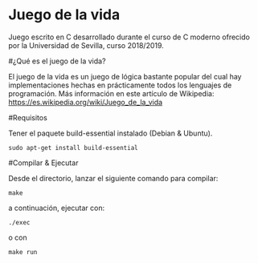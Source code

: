 Juego de la vida
================

Juego escrito en C desarrollado durante el curso de C moderno ofrecido por la Universidad de Sevilla, curso 2018/2019.

#¿Qué es el juego de la vida?

El juego de la vida es un juego de lógica bastante popular del cual hay implementaciones hechas en prácticamente todos los lenguajes de programación. Más información en este artículo de Wikipedia: https://es.wikipedia.org/wiki/Juego_de_la_vida


#Requisitos

Tener el paquete build-essential instalado (Debian & Ubuntu).
```
sudo apt-get install build-essential
```

#Compilar & Ejecutar

Desde el directorio, lanzar el siguiente comando para compilar:
```
make
```
a continuación, ejecutar con:
```
./exec
```
o con
```
make run
```